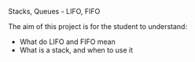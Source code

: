 Stacks, Queues - LIFO, FIFO

The aim of this project is for the student to understand:

* What do LIFO and FIFO mean
* What is a stack, and when to use it
